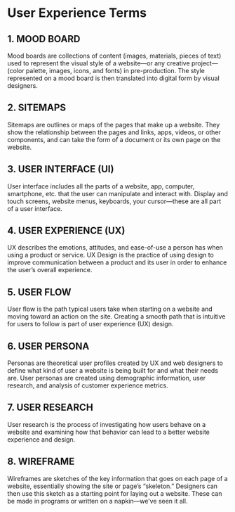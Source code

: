 # User Experience Terms

## 1. MOOD BOARD

Mood boards are collections of content (images, materials, pieces of text) used
to represent the visual style of a website—or any creative project— (color
palette, images, icons, and fonts) in pre-production. The style represented on a
mood board is then translated into digital form by visual designers.

## 2. SITEMAPS

Sitemaps are outlines or maps of the pages that make up a website. They show the
relationship between the pages and links, apps, videos, or other components, and
can take the form of a document or its own page on the website.

## 3. USER INTERFACE (UI)

User interface includes all the parts of a website, app, computer, smartphone,
etc. that the user can manipulate and interact with. Display and touch screens,
website menus, keyboards, your cursor—these are all part of a user interface.

## 4. USER EXPERIENCE (UX)

UX describes the emotions, attitudes, and ease-of-use a person has when using a
product or service. UX Design is the practice of using design to improve
communication between a product and its user in order to enhance the user’s
overall experience.

## 5. USER FLOW

User flow is the path typical users take when starting on a website and moving
toward an action on the site. Creating a smooth path that is intuitive for users
to follow is part of user experience (UX) design.

## 6. USER PERSONA

Personas are theoretical user profiles created by UX and web designers to define
what kind of user a website is being built for and what their needs are. User
personas are created using demographic information, user research, and analysis
of customer experience metrics.

## 7. USER RESEARCH

User research is the process of investigating how users behave on a website and
examining how that behavior can lead to a better website experience and design.

## 8. WIREFRAME

Wireframes are sketches of the key information that goes on each page of a
website, essentially showing the site or page’s “skeleton.” Designers can then
use this sketch as a starting point for laying out a website. These can be made
in programs or written on a napkin—we’ve seen it all.
